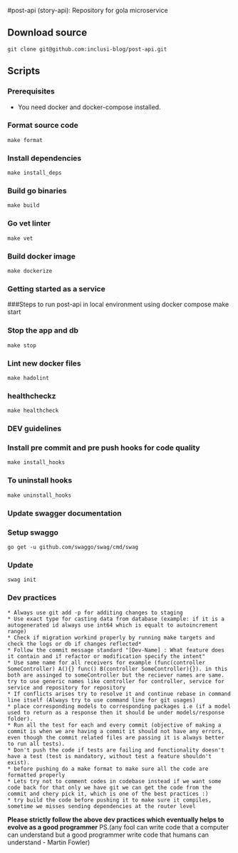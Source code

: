 #post-api (story-api): Repository for gola microservice

## Download source
    git clone git@github.com:inclusi-blog/post-api.git
    
## Scripts
### Prerequisites
* You need docker and docker-compose installed.

### Format source code
    make format

### Install dependencies
    make install_deps
    
### Build go binaries
    make build
    
### Go vet linter
    make vet
    
### Build docker image
    make dockerize
    
### Getting started as a service
###Steps to run post-api in local environment using docker compose
    make start

### Stop the app and db
    make stop
    
### Lint new docker files
    make hadolint

### healthcheckz
    make healthcheck
    
### DEV guidelines
### Install pre commit and pre push hooks for code quality
    make install_hooks
    
### To uninstall hooks
    make uninstall_hooks
    
### Update swagger documentation
### Setup swaggo
    go get -u github.com/swaggo/swag/cmd/swag

### Update
    swag init
    
### Dev practices
    * Always use git add -p for additing changes to staging
    * Use exact type for casting data from database (example: if it is a autogenerated id always use int64 which is equalt to autoincrement range)
    * Check if migration workind properly by running make targets and check the logs or db if changes reflected*
    * Follow the commit message standard "[Dev-Name] : What feature does it contain and if refactor or modification specify the intent"
    * Use same name for all receivers for example (func(controller SomeController) A(){} func() B(controller SomeController){}). in this both are assinged to someController but the reciever names are same. try to use generic names like controller for controller, service for service and repository for repository
    * If conflicts arises try to resolve it and continue rebase in command line itself (Always try to use command line for git usages)
    * place corresponding models to corresponding packages i.e (if a model used to return as a response then it should be under models/response folder).
    * Run all the test for each and every commit (objective of making a commit is when we are having a commit it should not have any errors, even though the commit related files are passing it is always better to run all tests).
    * Don't push the code if tests are failing and functionality doesn't have a test (test is mandatory, without test a feature shouldn't exist).
    * before pushing do a make format to make sure all the code are formatted properly
    * Lets try not to comment codes in codebase instead if we want some code back for that only we have git we can get the code from the commit and chery pick it, which is one of the best practices :)
    * try build the code before pushing it to make sure it compiles, sometime we misses sending dependencies at the router level
    
**Please strictly follow the above dev practices which eventually helps to evolve as a good programmer** PS.(any fool can write code that a computer can understand but a good programmer write code that humans can understand - Martin Fowler)
